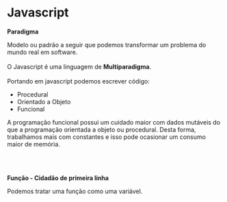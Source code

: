<h1>Javascript</h1>

<strong>Paradigma</strong>
<p>
Modelo ou padrão a seguir que podemos transformar um problema do mundo real em software.
<br/><br/>
O Javascript é uma linguagem de <strong>Multiparadigma</strong>. <br/><br/>
Portando em javascript podemos escrever código: 
<ul>
  <li>Procedural</li>
  <li>Orientado a Objeto</li>
  <li>Funcional</li>
</ul>
A programação funcional possui um cuidado maior com dados mutáveis do que a programação orientada a objeto ou procedural. Desta forma, trabalhamos mais com constantes e isso pode ocasionar um consumo maior de memória.
</p>
<br/><br/>

<strong>Função - Cidadão de primeira linha</strong>
<p>
Podemos tratar uma função como uma variável.
</p>
<br/><br/>
